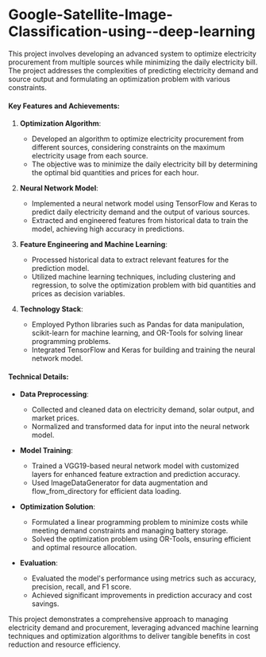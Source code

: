 # Google-Satellite-Image-Classification-using--deep-learning
This project involves developing an advanced system to optimize electricity procurement from multiple sources while minimizing the daily electricity bill. The project addresses the complexities of predicting electricity demand and source output and formulating an optimization problem with various constraints.

#### Key Features and Achievements:

1.  **Optimization Algorithm**:
    
    -   Developed an algorithm to optimize electricity procurement from different sources, considering constraints on the maximum electricity usage from each source.
    -   The objective was to minimize the daily electricity bill by determining the optimal bid quantities and prices for each hour.
2.  **Neural Network Model**:
    
    -   Implemented a neural network model using TensorFlow and Keras to predict daily electricity demand and the output of various sources.
    -   Extracted and engineered features from historical data to train the model, achieving high accuracy in predictions.
3.  **Feature Engineering and Machine Learning**:
    
    -   Processed historical data to extract relevant features for the prediction model.
    -   Utilized machine learning techniques, including clustering and regression, to solve the optimization problem with bid quantities and prices as decision variables.
4.  **Technology Stack**:
    
    -   Employed Python libraries such as Pandas for data manipulation, scikit-learn for machine learning, and OR-Tools for solving linear programming problems.
    -   Integrated TensorFlow and Keras for building and training the neural network model.

#### Technical Details:

-   **Data Preprocessing**:
    
    -   Collected and cleaned data on electricity demand, solar output, and market prices.
    -   Normalized and transformed data for input into the neural network model.
-   **Model Training**:
    
    -   Trained a VGG19-based neural network model with customized layers for enhanced feature extraction and prediction accuracy.
    -   Used ImageDataGenerator for data augmentation and flow_from_directory for efficient data loading.
-   **Optimization Solution**:
    
    -   Formulated a linear programming problem to minimize costs while meeting demand constraints and managing battery storage.
    -   Solved the optimization problem using OR-Tools, ensuring efficient and optimal resource allocation.
-   **Evaluation**:
    
    -   Evaluated the model's performance using metrics such as accuracy, precision, recall, and F1 score.
    -   Achieved significant improvements in prediction accuracy and cost savings.

This project demonstrates a comprehensive approach to managing electricity demand and procurement, leveraging advanced machine learning techniques and optimization algorithms to deliver tangible benefits in cost reduction and resource efficiency.
